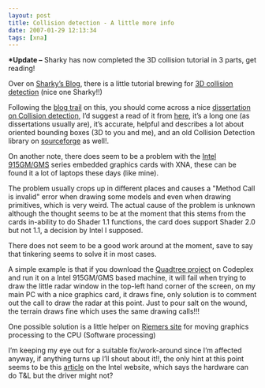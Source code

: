 ```yaml
---
layout: post
title: Collision detection - A little more info
date: 2007-01-29 12:13:34
tags: [xna]
---
```


 **\*Update –** Sharky has now completed the 3D collision tutorial in 3 parts, get reading!

Over on [Sharky’s Blog](http://sharky.bluecog.co.nz/), there is a little tutorial brewing for [3D collision detection](http://sharky.bluecog.co.nz/?p=108) (nice one Sharky!!)

Following the [blog trail](http://amapplease.blogspot.com/index.html) on this, you should come across a nice [dissertation on Collision detection](http://www.cs.unc.edu/~geom/theses/gottschalk/main.pdf), I’d suggest a read of it from [here](http://www.cs.unc.edu/~geom/theses/gottschalk/main.pdf), it’s a long one (as dissertations usually are), it’s accurate, helpful and describes a lot about oriented bounding boxes (3D to you and me), and an old Collision Detection library on [sourceforge](http://sourceforge.net/projects/coldet/) as well!.

 

On another note, there does seem to be a problem with the [Intel 915GM/GMS](http://www.intel.com/support/graphics/intel915gm/index.htm) series embedded graphics cards with XNA, these can be found it a lot of laptops these days (like mine).

The problem usually crops up in different places and causes a "Method Call is invalid" error when drawing some models and even when drawing primitives, which is very weird.  The actual cause of the problem is unknown although the thought seems to be at the moment that this stems from the cards in-ability to do Shader 1.1 functions, the card does support Shader 2.0 but not 1.1, a decision by Intel I supposed.

There does not seem to be a good work around at the moment, save to say that tinkering seems to solve it in most cases.

A simple example is that if you download the [Quadtree project](http://www.codeplex.com/quadtreeload) on Codeplex and run it on a Intel 915GM/GMS based machine, it will fail when trying to draw the little radar window in the top-left hand corner of the screen, on my main PC with a nice graphics card, it draws fine, only solution is to comment out the call to draw the radar at this point.  Just to pour salt on the wound, the terrain draws fine which uses the same drawing calls!!!

One possible solution is a little helper on [Riemers site](http://www.riemers.net/eng/Tutorials/XNA/Csharp/ShortTuts/Reference_device.php) for moving graphics processing to the CPU (Software processing)

I’m keeping my eye out for a suitable fix/work-around since I’m affected anyway, if anything turns up I’ll shout about it!!, the only hint at this point seems to be this [article](http://www.intel.com/support/graphics/sb/CS-011910.htm) on the Intel website, which says the hardware can do T&L but the driver might not?


